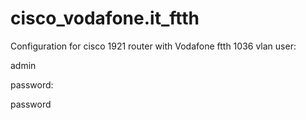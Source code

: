 # cisco_vodafone.it_ftth
Configuration for cisco 1921 router with Vodafone ftth 1036 vlan
user:

admin

password:

password
